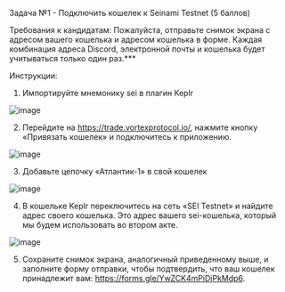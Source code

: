 Задача №1 - Подключить кошелек к Seinami Testnet (5 баллов)

Требования к кандидатам:
Пожалуйста, отправьте снимок экрана с адресом вашего кошелька и адресом кошелька в форме. Каждая комбинация адреса Discord, электронной почты и кошелька будет учитываться только один раз.***

Инструкции:
1. Импортируйте мнемонику sei в плагин Keplr

![image](https://i.hizliresim.com/47aho78.png)

2. Перейдите на https://trade.vortexprotocol.io/, нажмите кнопку «Привязать кошелек» и подключитесь к приложению.

![image](https://i.hizliresim.com/fqvxwdt.png)

3. Добавьте цепочку «Атлантик-1» в свой кошелек

![image](https://i.hizliresim.com/61bkixs.png)

4. В кошельке Keplr переключитесь на сеть «SEI Testnet» и найдите адрес своего кошелька. Это адрес вашего sei-кошелька, который мы будем использовать во втором акте.

![image](https://i.hizliresim.com/t2ibpe6.jpg)

5. Сохраните снимок экрана, аналогичный приведенному выше, и заполните форму отправки, чтобы подтвердить, что ваш кошелек принадлежит вам: https://forms.gle/YwZCK4mPiDjPkMdp6.
